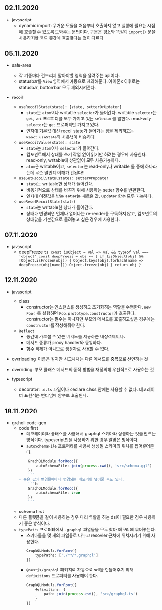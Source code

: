 ## 02.11.2020

- javascript
	- dynamic import: 무거운 모듈을 처음부터 호출하지 않고 실행에 필요한 시점에 호출할 수 있도록 도와주는 문법이다. 구문은 평소와 똑같이 `import()` 문을 사용하지만 코드 중간에 호출한다는 점이 다르다.

## 05.11.2020

- safe-area
	- 각 기종마다 건드리지 말아야할 영역을 알려주는 api이다.
	- statusbar를 `View` 영역에서 자동으로 제외해준다. 아이폰x 이후로는 statusbar, bottombar 모두 제외시켜준다.

- recoil
	- `useRecoilState(state): [state, setterOrUpdater]`
		- `state`는 `atom`이나 writable `selector`가 들어간다. writable `selector`는 `get`, `set` 프로퍼티를 모두 가지고 있는 `selector`를 말한다. read-only `selector`는 `get` 프로퍼티만 가지고 있다.
		- 인자에 기본값 대신 recoil state가 들어가는 점을 제외하고는 `React.useState`와 사용법이 비슷하다.
	- `useRecoilValue(state): state`
		- `state`는 `atom`이나 `selector`가 들어간다.
		- 컴포넌트에서 상태를 쓰기 작업 없이 읽기만 하려는 경우에 사용한다. read-only, writable에 상관없이 모두 사용가능하다.
		- `atom`은 writable이고, `selector`는 read-only나 writable 둘 중에 하나라는데 무슨 말인지 이해가 안된다!!
	- `useSetRecoilState(state): setterOrUpdater`
		- `state`는 writable한 상태가 들어간다.
		- 비동기적으로 상태를 바꾸기 위해 사용하는 setter 함수를 반환한다.
		- 인자에 이전값을 받는 setter는 새로운 값, updater 함수 모두 가능하다.
	- `useResetRecoilState(state)`
		- `state`는 writable한 상태가 들어간다.
		- 상태가 변경되면 언제나 일어나는 re-render를 구독하지 않고, 컴포넌트의 상태값을 기본값으로 돌려놓고 싶은 경우에 사용한다.

## 07.11.2020

- javascript
  - deepFreeze
		```ts
		const isObject = val => val && typeof val === 'object'
		const deepFreeze = obj => {
			if (isObject(obj) && !Object.isFrozen(obj)) {
				Object.keys(obj).forEach(name => deepFreeze(obj[name]))
				Object.freeze(obj)
			}
			return obj
		}
		```

## 12.11.2020

- javascript
  - class
    - constructor는 인스턴스를 생성하고 초기화하는 역할을 수행한다. `new Foo()`를 실행하면 `Foo.prototype.constructor`가 호출된다. constructor는 필수는 아니지만 부모의 메서드를 호출하고싶은 경우에는 `constructor`를 작성해줘야 한다.
  - `Reflect`
    - 중간에 가로챌 수 있는 메서드를 제공하는 내장객체이다.
    - 메서드 종류가 proxy handler와 동일하다.
    - 함수 객체가 아니므로 생성자로 사용할 수 없다.

- overloading: 이름은 같지만 시그니처는 다른 메서드를 중복으로 선언하는 것
- overriding: 부모 클래스 메서드의 동작 방법을 재정의해 우선적으로 사용하는 것

- typescript
  - decorator: `.d.ts` 파일이나 declare class 안에는 사용할 수 없다. 데코레이터 표현식은 런타임에 함수로 호출된다.
## 18.11.2020

- grahql-code-gen
	- code first
		- 데코레이터와 클래스를 사용해서 graphql 스키마와 상응하는 것을 만드는 방식이다. typescript만을 사용하기 위한 경우 알맞은 방식이다.
		- `autoSchemaFile` 프로퍼티를 사용해 생성될 스키마의 위치를 집어넣어준다.
  		```ts
			GraphQLModule.forRoot({
				autoSchemaFile: join(process.cwd(), 'src/schema.gql')
			})
			```
		- 혹은 값이 변경될때마다 변경되는 메모리에 넣어줄 수도 있다.
			```ts
			GraphQLModule.forRoot({
				autoSchemaFile: true
			})
			```
	- schema first
  	- 다른 플랫폼을 같이 사용하는 경우 다리 역할을 하는 dsl이 필요한 경우 사용하기 좋은 방식이다.
  	- `typePaths` 프로퍼티에서 `.graphql` 파일들을 모두 찾아 메모리에 묶어놓는다.
		- 스키마들을 몇 개의 파일들로 나누고 resovler 근처에 위치시키기 위해 사용한다.
			```ts
			GraphQLModule.forRoot({
				typePaths: ['./**/*.graphql']
			})
			```
		- `@nestjs/graphql` 패키지로 자동으로 sdl을 만들어주기 위해 `definitions` 프로퍼티를 사용해야 한다.
			```ts
			GraphQLModule.forRoot({
				definitions: {
					path: join(process.cwd(), 'src/graphql.ts')
				}
			})
			```
